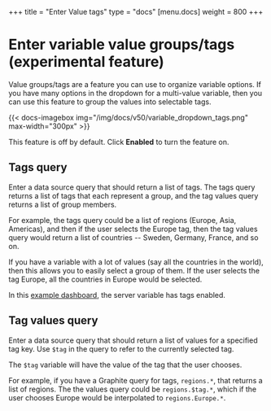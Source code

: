 +++
title = "Enter Value tags"
type = "docs"
[menu.docs]
weight = 800
+++

# Enter variable value groups/tags (experimental feature)

Value groups/tags are a feature you can use to organize variable options. If you have many options in the dropdown for a multi-value variable, then you can use this feature to group the values into selectable tags.

{{< docs-imagebox img="/img/docs/v50/variable_dropdown_tags.png" max-width="300px" >}}

This feature is off by default. Click **Enabled** to turn the feature on.

## Tags query

Enter a data source query that should return a list of tags. The tags query returns a list of tags that each represent a group, and the tag values query returns a list of group members. 

For example, the tags query could be a list of regions (Europe, Asia, Americas), and then if the user selects the Europe tag, then the tag values query would return a list of countries -- Sweden, Germany, France, and so on.

If you have a variable with a lot of values (say all the countries in the world), then this allows you to easily select a group of them. If the user selects the tag Europe, all the countries in Europe would be selected.

In this [example dashboard](https://play.grafana.org/d/ZUPhFVGGk/graphite-with-experimental-tags?orgId=1), the server variable has tags enabled. 

## Tag values query

Enter a data source query that should return a list of values for a specified tag key. Use `$tag` in the query to refer to the currently selected tag.

The `$tag` variable will have the value of the tag that the user chooses. 

For example, if you have a Graphite query for tags, `regions.*`, that returns a list of regions. The the values query could be `regions.$tag.*`, which if the user chooses Europe would be interpolated to `regions.Europe.*`.
